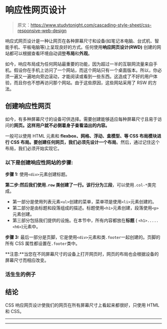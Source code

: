 # 响应性网页设计

> 原文：<https://www.studytonight.com/cascading-style-sheet/css-responsive-web-design>

响应式网页设计是一种让网页在各种屏幕尺寸和设备(如笔记本电脑、台式机、智能手机、平板电脑等)上呈现良好的方式。任何使用**响应网页设计(RWD)** 创建的网站都可以根据查看环境自动调整**布局**和**外观**。

如今，响应布局成为任何网站最重要的功能，因为超过一半的互联网流量来自手机。假设你在手机上访问了一个网站，而这个网站只有一个桌面版本。所以，你必须一遍又一遍地向旁边滚动，才能阅读或看到一些东西。这造成了不好的用户体验，而且你也不想再访问那个网站。由于这些原因，这些网站采用了 RSW 的方法。

## 创建响应性网页

如今，有多种屏幕尺寸的设备可供选择。需要创建能够适应每种屏幕尺寸且易于访问的**网页。这样用户就不必侧着身子查看溢出的内容。**

一般可以使用 HTML 元素和 **flexbox、网格、浮动、盒模型、**等 CSS 布局模块进行 CSS 布局。要创建任何网页，我们必须先**设计一个布局**。然后，通过记住这个布局，我们必须开始实现它。

### 以下是创建响应性网站的步骤:

**步骤 1:** 使用`<div>`元素创建标题。

**第二步:**然后我们使用`.row` 类创建了一行。该行分为**三段**，可以使用`.col-*`类完成。

*   第一部分是使用列表元素`<ul>`创建的菜单，菜单项是使用`<li>`元素创建的。
*   第二部分是由标题和段落组成的描述。标题使用`<h1>`元素创建，段落使用`<p>`元素创建。
*   第三部分包括我们提供的设施。在本节中，所有内容都放在**标题** ( `<h1>.....<h6>`)元素中。

**步骤 3:** 最后一部分是页脚，它是使用`<div>`元素和类`.footer`一起创建的。页脚的所有 CSS 属性都设置在`.footer`类中。

**注意:**当您在不同屏幕尺寸的设备上打开网页时，网页的布局也会根据设备的屏幕尺寸而相应改变。

### 活生生的例子

## 结论

CSS 响应网页设计使我们的网页在所有屏幕尺寸上看起来都很好，只使用 HTML 和 CSS。

* * *

* * *